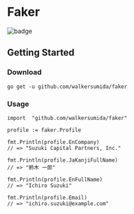 # Faker
![badge](https://github.com/walkersumida/faker/actions/workflows/test.yml/badge.svg)

## Getting Started
### Download

```
go get -u github.com/walkersumida/faker
```

### Usage

```golang
import 	"github.com/walkersumida/faker"

profile := faker.Profile

fmt.Println(profile.EnCompany)
// => "Suzuki Capital Partners, Inc."

fmt.Println(profile.JaKanjiFullName)
// => "鈴木 一郎"

fmt.Println(profile.EnFullName)
// => "Ichiro Suzuki"

fmt.Println(profile.Email)
// => "ichiro.suzuki@example.com"
```
